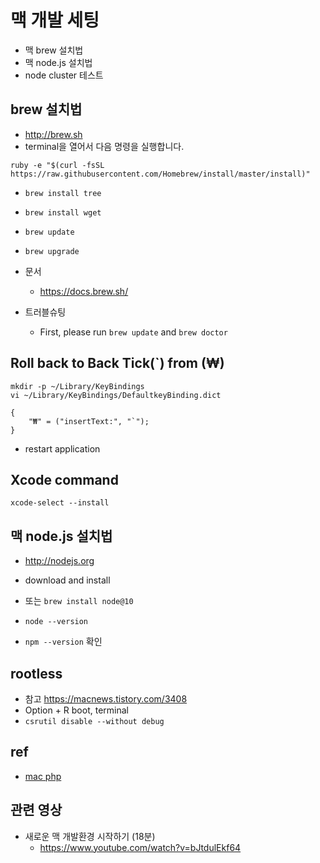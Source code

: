 # 맥 개발 세팅

* 맥 brew 설치법
* 맥 node.js 설치법
* node cluster 테스트

## brew 설치법
* http://brew.sh
* terminal을 열어서 다음 명령을 실행합니다.

```
ruby -e "$(curl -fsSL https://raw.githubusercontent.com/Homebrew/install/master/install)"
```
* `brew install tree` 
* `brew install wget`
* `brew update`
* `brew upgrade`

* 문서
  * https://docs.brew.sh/
* 트러블슈팅
  * First, please run `brew update` and `brew doctor`


## Roll back to Back Tick(\`) from (₩)
```
mkdir -p ~/Library/KeyBindings
vi ~/Library/KeyBindings/DefaultkeyBinding.dict
```

```
{
    "₩" = ("insertText:", "`");
}
```

  * restart application

## Xcode command
```
xcode-select --install
```


## 맥 node.js 설치법
* http://nodejs.org
* download and install
* 또는 `brew install node@10`

* `node --version`
* `npm --version` 확인


## rootless
* 참고 https://macnews.tistory.com/3408
* Option + R boot, terminal
* `csrutil disable --without debug`

## ref
* [mac php](/mib/mac/php)

## 관련 영상
* 새로운 맥 개발환경 시작하기 (18분)
  * https://www.youtube.com/watch?v=bJtdulEkf64 
